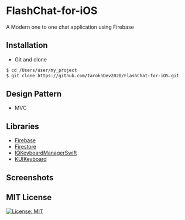 # FlashChat-for-iOS
A Modern one to one chat application using Firebase

## Installation ##
* Git and clone <br/>
```bash
$ cd /Users/user/my_project
$ git clone https://github.com/TarokhDev2020/FlashChat-for-iOS.git
```

## Design Pattern ##
* MVC

## Libraries ##
* [Firebase](https://firebase.google.com/)
* [Firestore](https://firebase.google.com/)
* [IQKeyboardManagerSwift](https://github.com/hackiftekhar/IQKeyboardManager)
* [KUIKeyboard](https://github.com/Kofktu/KUIKeyboard)

## Screenshots ##


## MIT License ##
[![License: MIT](https://img.shields.io/badge/License-MIT-yellow.svg)](https://opensource.org/licenses/MIT)

